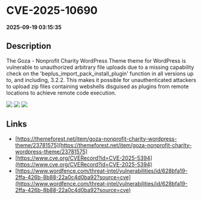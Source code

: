# CVE-2025-10690

**2025-09-19 03:15:35**

## Description
The Goza - Nonprofit Charity WordPress Theme theme for WordPress is vulnerable to unauthorized arbitrary file uploads due to a missing capability check on the 'beplus_import_pack_install_plugin' function in all versions up to, and including, 3.2.2. This makes it possible for unauthenticated attackers to upload zip files containing webshells disguised as plugins from remote locations to achieve remote code execution.

![](https://img.shields.io/static/v1?label=Score&message=9.8&color=red)
![](https://img.shields.io/static/v1?label=Severity&message=CRITICAL&color=red)
![](https://img.shields.io/static/v1?label=CWE&message=Auth&color=green)

## Links
- [https://themeforest.net/item/goza-nonprofit-charity-wordpress-theme/23781575](https://themeforest.net/item/goza-nonprofit-charity-wordpress-theme/23781575)
- [https://www.cve.org/CVERecord?id=CVE-2025-5394](https://www.cve.org/CVERecord?id=CVE-2025-5394)
- [https://www.wordfence.com/threat-intel/vulnerabilities/id/628bfa19-2ffa-426b-8b88-22a0c4d0ba92?source=cve](https://www.wordfence.com/threat-intel/vulnerabilities/id/628bfa19-2ffa-426b-8b88-22a0c4d0ba92?source=cve)
